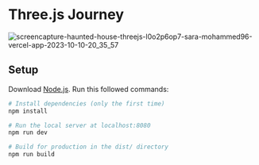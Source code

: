 # Three.js Journey



![screencapture-haunted-house-threejs-l0o2p6op7-sara-mohammed96-vercel-app-2023-10-10-20_35_57](https://github.com/sara-mohammed96/haunted-house-threejs/assets/63727924/3a11e1ff-58d6-4e15-8e40-e3979e54fd81)


## Setup
Download [Node.js](https://nodejs.org/en/download/).
Run this followed commands:

``` bash
# Install dependencies (only the first time)
npm install

# Run the local server at localhost:8080
npm run dev

# Build for production in the dist/ directory
npm run build
```
